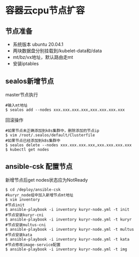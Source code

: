 # 容器云cpu节点扩容
## 节点准备
- 系统版本 ubuntu 20.04.1
- 两块数据盘分别挂载到/kubelet-data和/data
- mt/bz/vx地址，默认路由走mt
- 安装iptables

## sealos新增节点
master节点执行
```
#输入mt地址
$ sealos add --nodes xxx.xxx.xxx.xxx,xxx.xxx.xxx.xxx
```
回滚操作
```
#如果节点未正确添加到k8s集群中，删除添加的节点ip
$ vim /root/.sealos/default/Clusterfile
#如果节点已经添加到k8s集群中
$ sealos delete --nodes xxx.xxx.xxx.xxx,xxx.xxx.xxx.xxx
$ kubectl get nodes
```
## ansible-csk 配置节点
新增节点后get nodes状态应为NotReady
```
$ cd /deploy/ansible-csk
#kuryr_node组中加入新增节点mt地址
$ vim inventory
#节点init
$ ansible-playbook -i inventory kuryr-node.yml -t init
#节点安装kuryr-cni
$ ansible-playbook -i inventory kuryr-node.yml -t kuryr
#节点安装multus-cni
$ ansible-playbook -i inventory kuryr-node.yml -t multus
#节点安装kata
$ ansible-playbook -i inventory kuryr-node.yml -t kata
#节点修改image-service配置
$ ansible-playbook -i inventory kuryr-node.yml -t img
```
